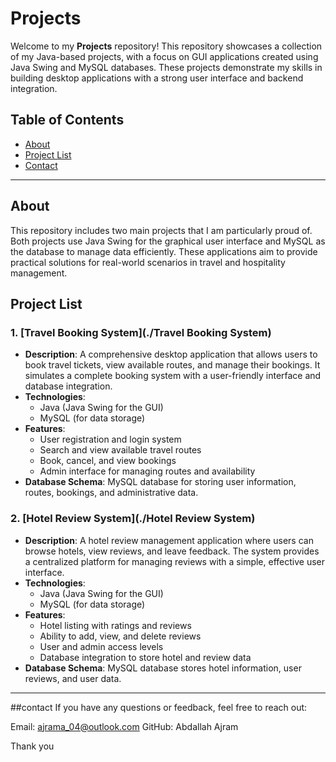 # Projects

Welcome to my **Projects** repository! This repository showcases a collection of my Java-based projects, with a focus on GUI applications created using Java Swing and MySQL databases. These projects demonstrate my skills in building desktop applications with a strong user interface and backend integration.

## Table of Contents
- [About](#about)
- [Project List](#project-list)
- [Contact](#contact)

---

## About
This repository includes two main projects that I am particularly proud of. Both projects use Java Swing for the graphical user interface and MySQL as the database to manage data efficiently. These applications aim to provide practical solutions for real-world scenarios in travel and hospitality management.

## Project List

### 1. [Travel Booking System](./Travel Booking System)
   - **Description**: A comprehensive desktop application that allows users to book travel tickets, view available routes, and manage their bookings. It simulates a complete booking system with a user-friendly interface and database integration.
   - **Technologies**:
     - Java (Java Swing for the GUI)
     - MySQL (for data storage)
   - **Features**:
     - User registration and login system
     - Search and view available travel routes
     - Book, cancel, and view bookings
     - Admin interface for managing routes and availability
   - **Database Schema**: MySQL database for storing user information, routes, bookings, and administrative data.

### 2. [Hotel Review System](./Hotel Review System)
   - **Description**: A hotel review management application where users can browse hotels, view reviews, and leave feedback. The system provides a centralized platform for managing reviews with a simple, effective user interface.
   - **Technologies**:
     - Java (Java Swing for the GUI)
     - MySQL (for data storage)
   - **Features**:
     - Hotel listing with ratings and reviews
     - Ability to add, view, and delete reviews
     - User and admin access levels
     - Database integration to store hotel and review data
   - **Database Schema**: MySQL database stores hotel information, user reviews, and user data.

---

##contact
If you have any questions or feedback, feel free to reach out:

Email: ajrama_04@outlook.com
GitHub: Abdallah Ajram


Thank you 
